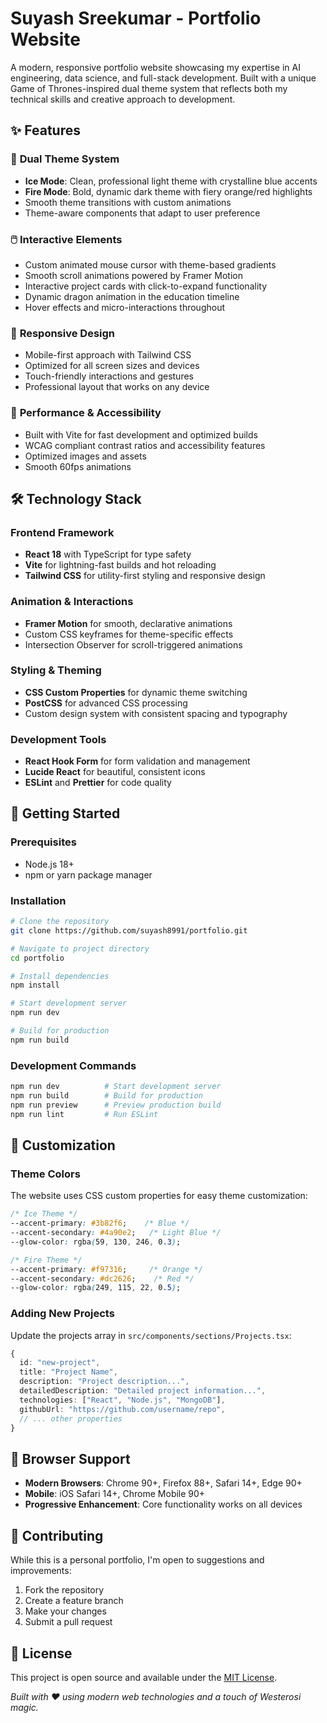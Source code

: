 # Suyash Sreekumar - Portfolio Website

A modern, responsive portfolio website showcasing my expertise in AI engineering, data science, and full-stack development. Built with a unique Game of Thrones-inspired dual theme system that reflects both my technical skills and creative approach to development.

## ✨ Features

### 🎨 **Dual Theme System**
- **Ice Mode**: Clean, professional light theme with crystalline blue accents
- **Fire Mode**: Bold, dynamic dark theme with fiery orange/red highlights
- Smooth theme transitions with custom animations
- Theme-aware components that adapt to user preference

### 🖱️ **Interactive Elements**
- Custom animated mouse cursor with theme-based gradients
- Smooth scroll animations powered by Framer Motion
- Interactive project cards with click-to-expand functionality
- Dynamic dragon animation in the education timeline
- Hover effects and micro-interactions throughout

### 📱 **Responsive Design**
- Mobile-first approach with Tailwind CSS
- Optimized for all screen sizes and devices
- Touch-friendly interactions and gestures
- Professional layout that works on any device

### 🚀 **Performance & Accessibility**
- Built with Vite for fast development and optimized builds
- WCAG compliant contrast ratios and accessibility features
- Optimized images and assets
- Smooth 60fps animations

## 🛠️ **Technology Stack**

### **Frontend Framework**
- **React 18** with TypeScript for type safety
- **Vite** for lightning-fast builds and hot reloading
- **Tailwind CSS** for utility-first styling and responsive design

### **Animation & Interactions**
- **Framer Motion** for smooth, declarative animations
- Custom CSS keyframes for theme-specific effects
- Intersection Observer for scroll-triggered animations

### **Styling & Theming**
- **CSS Custom Properties** for dynamic theme switching
- **PostCSS** for advanced CSS processing
- Custom design system with consistent spacing and typography

### **Development Tools**
- **React Hook Form** for form validation and management
- **Lucide React** for beautiful, consistent icons
- **ESLint** and **Prettier** for code quality


## 🚀 **Getting Started**

### **Prerequisites**
- Node.js 18+ 
- npm or yarn package manager

### **Installation**
```bash
# Clone the repository
git clone https://github.com/suyash8991/portfolio.git

# Navigate to project directory
cd portfolio

# Install dependencies
npm install

# Start development server
npm run dev

# Build for production
npm run build
```

### **Development Commands**
```bash
npm run dev          # Start development server
npm run build        # Build for production
npm run preview      # Preview production build
npm run lint         # Run ESLint
```

## 🎨 **Customization**

### **Theme Colors**
The website uses CSS custom properties for easy theme customization:

```css
/* Ice Theme */
--accent-primary: #3b82f6;    /* Blue */
--accent-secondary: #4a90e2;   /* Light Blue */
--glow-color: rgba(59, 130, 246, 0.3);

/* Fire Theme */
--accent-primary: #f97316;     /* Orange */
--accent-secondary: #dc2626;    /* Red */
--glow-color: rgba(249, 115, 22, 0.5);
```

### **Adding New Projects**
Update the projects array in `src/components/sections/Projects.tsx`:

```typescript
{
  id: "new-project",
  title: "Project Name",
  description: "Project description...",
  detailedDescription: "Detailed project information...",
  technologies: ["React", "Node.js", "MongoDB"],
  githubUrl: "https://github.com/username/repo",
  // ... other properties
}
```


## 📱 **Browser Support**

- **Modern Browsers**: Chrome 90+, Firefox 88+, Safari 14+, Edge 90+
- **Mobile**: iOS Safari 14+, Chrome Mobile 90+
- **Progressive Enhancement**: Core functionality works on all devices

## 🤝 **Contributing**

While this is a personal portfolio, I'm open to suggestions and improvements:

1. Fork the repository
2. Create a feature branch
3. Make your changes
4. Submit a pull request

## 📄 **License**

This project is open source and available under the [MIT License](LICENSE).

*Built with ❤️ using modern web technologies and a touch of Westerosi magic.*